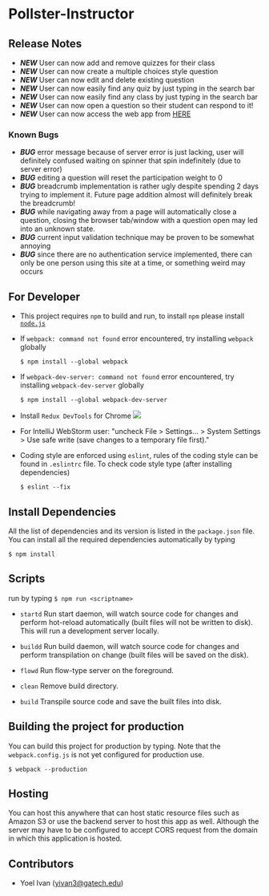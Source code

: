 # Pollster-Instructor

## Release Notes
+ ***NEW*** User can now add and remove quizzes for their class
+ ***NEW*** User can now create a multiple choices style question
+ ***NEW*** User can now edit and delete existing question
+ ***NEW*** User can now easily find any quiz by just typing in the search bar
+ ***NEW*** User can now easily find any class by just typing in the search bar
+ ***NEW*** User can now open a question so their student can respond to it!
+ ***NEW*** User can now access the web app from <a href="https://guarded-oasis-14876.herokuapp.com">HERE<a/>

### Known Bugs
+ ***BUG*** error message because of server error is just lacking, user will definitely confused waiting on spinner that spin indefinitely (due to server error)
+ ***BUG*** editing a question will reset the participation weight to 0
+ ***BUG*** breadcrumb implementation is rather ugly despite spending 2 days trying to implement it. Future page addition almost will definitely break the breadcrumb!
+ ***BUG*** while navigating away from a page will automatically close a question, closing the browser tab/window with a question open may led into an unknown state.
+ ***BUG*** current input validation technique may be proven to be somewhat annoying
+ ***BUG*** since there are no authentication service implemented, there can only be one person using this site at a time, or something weird may occurs

## For Developer
+ This project requires `npm` to build and run, to install `npm` please install <a href="https://nodejs.org/en/">`node.js`</a>

+ If `webpack: command not found` error encountered, try installing `webpack` globally

  `$ npm install --global webpack`

+ If `webpack-dev-server: command not found` error encountered, try installing `webpack-dev-server` globally

  `$ npm install --global webpack-dev-server`

+ Install `Redux DevTools` for Chrome
<a href="https://goo.gl/RQ43VE"><img src="http://chart.apis.google.com/chart?cht=qr&chs=120x120&choe=UTF-8&chld=H|0&chl=https://goo.gl/RQ43VE"/></a>

+ For IntelliJ WebStorm user:
"uncheck File > Settings... > System Settings > Use safe write (save changes to a temporary file first)."

+ Coding style are enforced using `eslint`, rules of the coding style can be found in `.eslintrc` file. To check code style type (after installing dependencies)

    `$ eslint --fix`

## Install Dependencies
All the list of dependencies and its version is listed in the `package.json` file. You can install all the required dependencies automatically by typing

  `$ npm install`

## Scripts
run by typing
`$ npm run <scriptname>`

+ `startd`
Run start daemon, will watch source code for changes and perform hot-reload automatically (built files will not be written to disk).
This will run a development server locally.

+ `buildd`
Run build daemon, will watch source code for changes and perform transpilation on change (built files will be saved on the disk).

+ `flowd`
Run flow-type server on the foreground.

+ `clean`
Remove build directory.

+ `build`
Transpile source code and save the built files into disk.

## Building the project for production
You can build this project for production by typing. Note that the `webpack.config.js` is not yet configured for production use.

  `$ webpack --production`

## Hosting
You can host this anywhere that can host static resource files such as Amazon S3 or use the backend server to host this app as well. Although the server may have to be configured to accept CORS request from the domain in which this application is hosted.

## Contributors
+ Yoel Ivan (yivan3@gatech.edu)
